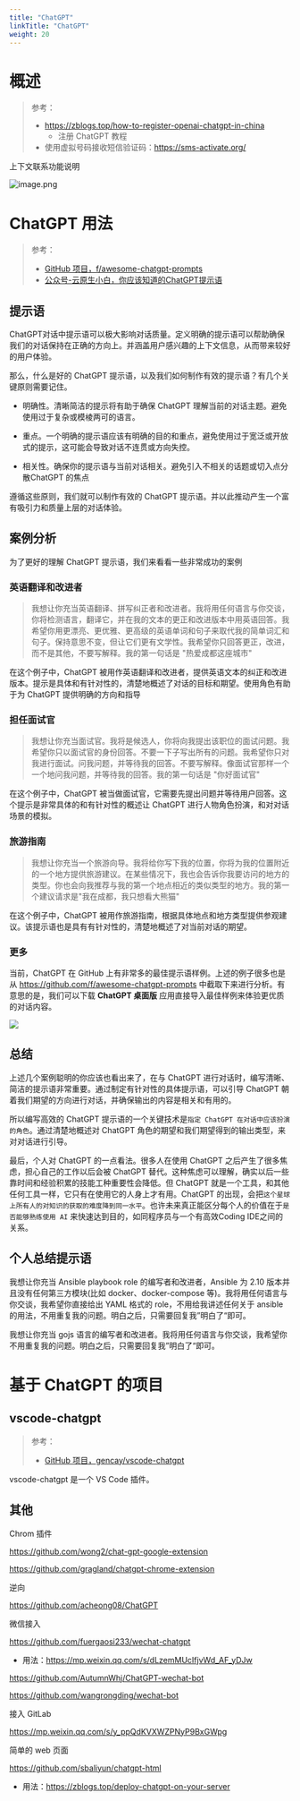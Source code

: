 ```yaml
---
title: "ChatGPT"
linkTitle: "ChatGPT"
weight: 20
---
```


# 概述

> 参考：
> - https://zblogs.top/how-to-register-openai-chatgpt-in-china
> 	- 注册 ChatGPT 教程
> - 使用虚拟号码接收短信验证码：https://sms-activate.org/


上下文联系功能说明

![image.png](https://notes-learning.oss-cn-beijing.aliyuncs.com/0-picgo/20230204001925.png)

# ChatGPT 用法

> 参考：
> - [GitHub 项目，f/awesome-chatgpt-prompts](https://github.com/f/awesome-chatgpt-prompts)
> - [公众号-云原生小白，你应该知道的ChatGPT提示语](https://mp.weixin.qq.com/s/BcJWxvhpTRFTE20rB55Sow)

## 提示语

ChatGPT对话中提示语可以极大影响对话质量。定义明确的提示语可以帮助确保我们的对话保持在正确的方向上。并涵盖用户感兴趣的上下文信息，从而带来较好的用户体验。

那么，什么是好的 ChatGPT 提示语，以及我们如何制作有效的提示语？有几个关键原则需要记住。

*   明确性。清晰简洁的提示将有助于确保 ChatGPT 理解当前的对话主题。避免使用过于复杂或模棱两可的语言。
    
*   重点。一个明确的提示语应该有明确的目的和重点，避免使用过于宽泛或开放式的提示，这可能会导致对话不连贯或方向失控。
    
*   相关性。确保你的提示语与当前对话相关。避免引入不相关的话题或切入点分散ChatGPT 的焦点
    

遵循这些原则，我们就可以制作有效的 ChatGPT 提示语。并以此推动产生一个富有吸引力和质量上层的对话体验。

案例分析
----

为了更好的理解 ChatGPT 提示语，我们来看看一些非常成功的案例

### 英语翻译和改进者

> 我想让你充当英语翻译、拼写纠正者和改进者。我将用任何语言与你交谈，你将检测语言，翻译它，并在我的文本的更正和改进版本中用英语回答。我希望你用更漂亮、更优雅、更高级的英语单词和句子来取代我的简单词汇和句子。保持意思不变，但让它们更有文学性。我希望你只回答更正，改进，而不是其他，不要写解释。我的第一句话是 "热爱成都这座城市"

在这个例子中，ChatGPT 被用作英语翻译和改进者，提供英语文本的纠正和改进版本。提示是具体和有针对性的，清楚地概述了对话的目标和期望。使用角色有助于为 ChatGPT 提供明确的方向和指导

### 担任面试官

> 我想让你充当面试官。我将是候选人，你将向我提出该职位的面试问题。我希望你只以面试官的身份回答。不要一下子写出所有的问题。我希望你只对我进行面试。问我问题，并等待我的回答。不要写解释。像面试官那样一个一个地问我问题，并等待我的回答。我的第一句话是 "你好面试官"

在这个例子中，ChatGPT 被当做面试官，它需要先提出问题并等待用户回答。这个提示是非常具体的和有针对性的概述让 ChatGPT 进行人物角色扮演，和对对话场景的模拟。

### 旅游指南

> 我想让你充当一个旅游向导。我将给你写下我的位置，你将为我的位置附近的一个地方提供旅游建议。在某些情况下，我也会告诉你我要访问的地方的类型。你也会向我推荐与我的第一个地点相近的类似类型的地方。我的第一 个建议请求是"我在成都，我只想看大熊猫"

在这个例子中，ChatGPT 被用作旅游指南，根据具体地点和地方类型提供参观建议。该提示语也是具有有针对性的，清楚地概述了对当前对话的期望。

### 更多

当前，ChatGPT 在 GitHub 上有非常多的最佳提示语样例。上述的例子很多也是从 https://github.com/f/awesome-chatgpt-prompts 中截取下来进行分析。有意思的是，我们可以下载 **ChatGPT 桌面版** 应用直接导入最佳样例来体验更优质的对话内容。

![](https://mmbiz.qpic.cn/mmbiz_png/2p7vicUPeDYGsqlYAueASBpIv5Dz05OYVtWdtbCsuqK80libjwWdj0HqraZfKhZ5abh7nChvU0Gwm3aSwxJraCGA/640?wx_fmt=png)

总结
--

上述几个案例聪明的你应该也看出来了，在与 ChatGPT 进行对话时，编写清晰、简洁的提示语非常重要。通过制定有针对性的具体提示语，可以引导 ChatGPT 朝着我们期望的方向进行对话，并确保输出的内容是相关和有用的。

所以编写高效的 ChatGPT 提示语的一个关键技术是`指定 ChatGPT 在对话中应该扮演的角色`。通过清楚地概述对 ChatGPT 角色的期望和我们期望得到的输出类型，来对对话进行引导。

最后，个人对 ChatGPT 的一点看法。很多人在使用 ChatGPT 之后产生了很多焦虑，担心自己的工作以后会被 ChatGPT 替代。这种焦虑可以理解，确实以后一些靠时间和经验积累的技能工种重要性会降低。但 ChatGPT 就是一个工具，和其他任何工具一样，它只有在使用它的人身上才有用。ChatGPT 的出现，会把`这个星球上所有人的对知识的获取的难度降到同一水平`。也许未来真正能区分每个人的价值在于`是否能够熟练使用 AI` 来快速达到目的，如同程序员与一个有高效Coding IDE之间的关系。

## 个人总结提示语

我想让你充当 Ansible playbook role 的编写者和改进者，Ansible 为 2.10 版本并且没有任何第三方模块(比如 docker、docker-compose 等)。我将用任何语言与你交谈，我希望你直接给出 YAML 格式的 role，不用给我讲述任何关于 ansible 的用法，不用重复我的问题。明白之后，只需要回复我”明白了“即可。

我想让你充当 gojs 语言的编写者和改进者。我将用任何语言与你交谈，我希望你不用重复我的问题。明白之后，只需要回复我”明白了“即可。


# 基于 ChatGPT 的项目

## vscode-chatgpt

> 参考：
> - [GitHub 项目，gencay/vscode-chatgpt](https://github.com/gencay/vscode-chatgpt)

vscode-chatgpt 是一个 VS Code 插件。


## 其他

Chrom 插件

https://github.com/wong2/chat-gpt-google-extension

https://github.com/gragland/chatgpt-chrome-extension

逆向

https://github.com/acheong08/ChatGPT

微信接入

https://github.com/fuergaosi233/wechat-chatgpt
- 用法：https://mp.weixin.qq.com/s/dLzemMUcIfjvWd_AF_yDJw

https://github.com/AutumnWhj/ChatGPT-wechat-bot

https://github.com/wangrongding/wechat-bot

接入 GitLab

<https://mp.weixin.qq.com/s/y_ppQdKVXWZPNyP9BxGWpg>

简单的 web 页面

https://github.com/sbaliyun/chatgpt-html
- 用法：https://zblogs.top/deploy-chatgpt-on-your-server
